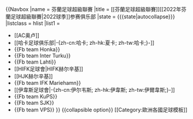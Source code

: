 {{Navbox
|name = 芬蘭足球超級聯賽
|title = [[芬蘭足球超級聯賽]][[2022年芬蘭足球超級聯賽|2022球季]]参赛俱乐部
|state = {{{state|autocollapse}}}
|listclass = hlist
|list1 =
* [[AC奥卢]]
* [[哈卡足球俱乐部|-{zh-cn:哈卡; zh-hk:夏卡; zh-tw:哈卡;}-]]
* {{Fb team Honka}}
* {{Fb team Inter Turku}}
* {{Fb team Lahti}}
* [[HIFK足球會|HIFK赫尔辛基]]
* [[HJK赫尔辛基]]
* {{Fb team IFK Mariehamn}}
* [[伊韋斯足球會|-{zh-cn:伊尔韦斯; zh-hk:伊韋斯; zh-tw:伊爾韋斯;}-]]
* {{Fb team KuPS}}
* {{Fb team SJK}}
* {{Fb team VPS}}
}}<noinclude>
{{collapsible option}}
[[Category:歐洲各國足球模板]]
</noinclude>